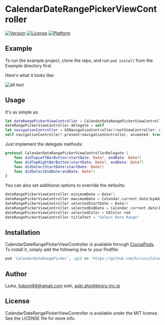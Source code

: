 # CalendarDateRangePickerViewController

[![Version](https://img.shields.io/cocoapods/v/CalendarDateRangePickerViewController.svg?style=flat)](http://cocoapods.org/pods/CalendarDateRangePicker)
[![License](https://img.shields.io/cocoapods/l/CalendarDateRangePickerViewController.svg?style=flat)](http://cocoapods.org/pods/CalendarDateRangePicker)
[![Platform](https://img.shields.io/cocoapods/p/CalendarDateRangePickerViewController.svg?style=flat)](http://cocoapods.org/pods/CalendarDateRangePicker)

## Example

To run the example project, clone the repo, and run `pod install` from the Example directory first.

Here's what it looks like:

![alt text](https://github.com/Ljuka/CalendarDateRangePickerViewController/blob/master/recording.gif "Select start and end dates easily.")

## Usage

It's as simple as:

```swift
let dateRangePickerViewController = CalendarDateRangePickerViewController(collectionViewLayout: UICollectionViewFlowLayout())
dateRangePickerViewController.delegate = self
let navigationController = UINavigationController(rootViewController: dateRangePickerViewController)
self.navigationController?.present(navigationController, animated: true, completion: nil)
```

Just implement the delegate methods:

```swift
protocol CalendarDateRangePickerViewControllerDelegate {
    func didTapLeftBarButton(startDate: Date?, endDate: Date?)
    func didTapRightBarButton(startDate: Date?, endDate: Date?)
    func didSelectStartDate(startDate: Date?)
    func didSelectEndDate(endDate: Date?)
}
```

You can also set additional options to override the defaults:

```swift
dateRangePickerViewController.minimumDate = Date()
dateRangePickerViewController.maximumDate = Calendar.current.date(byAdding: .year, value: 2, to: Date())
dateRangePickerViewController.selectedStartDate = Date()
dateRangePickerViewController.selectedEndDate = Calendar.current.date(byAdding: .day, value: 10, to: Date())
dateRangePickerViewController.selectedColor = UIColor.red
dateRangePickerViewController.titleText = "Select Date Range"
```

## Installation

CalendarDateRangePickerViewController is available through [CocoaPods](http://cocoapods.org). To install
it, simply add the following line to your Podfile:

```ruby
pod 'CalendarDateRangePicker', :git => 'https://github.com/kiroru/CalendarDateRangePicker.git', :branch => 'fork_release'
```

## Author

Ljuka, ljubom94@gmail.com
aoki, aoki.sho@kiroru-inc.jp

## License

CalendarDateRangePickerViewController is available under the MIT license. See the LICENSE file for more info.
